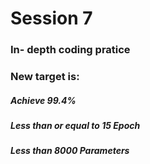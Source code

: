 # Session 7
<h3> In- depth coding pratice </h3>
<h3> New target is: </h3>
<h5>Achieve 99.4% </h5>
  <h5>  Less than or equal to 15 Epoch 
  </h5>
 <h5>   Less than 8000 Parameters</h5>